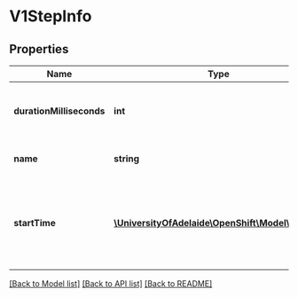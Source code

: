 # V1StepInfo

## Properties
Name | Type | Description | Notes
------------ | ------------- | ------------- | -------------
**durationMilliseconds** | **int** | durationMilliseconds identifies how long the step took to complete in milliseconds. | [optional] 
**name** | **string** | name is a unique identifier for each build step. | [optional] 
**startTime** | [**\UniversityOfAdelaide\OpenShift\Model\V1Time**](V1Time.md) | startTime is a timestamp representing the server time when this Step started. it is represented in RFC3339 form and is in UTC. | [optional] 

[[Back to Model list]](../README.md#documentation-for-models) [[Back to API list]](../README.md#documentation-for-api-endpoints) [[Back to README]](../README.md)


